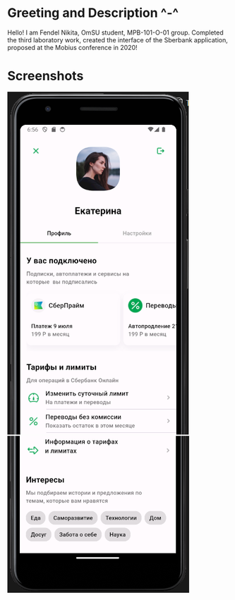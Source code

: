 # **Greeting and Description ^-^**

Hello! I am Fendel Nikita, OmSU student, MPB-101-O-01 group. Completed the third laboratory work, сreated the interface of the Sberbank application, proposed at the Mobius conference in 2020! 

# **Screenshots**
![firstScreen](mobius2020/assets/screenshots/firstScreen.png)
![secondScreen](mobius2020/assets/screenshots/secondScreen.png)